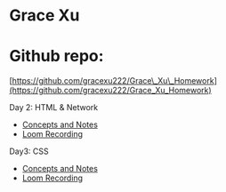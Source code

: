 # Grace Xu

# Github repo:

[https://github.com/gracexu222/Grace\_Xu\_Homework](https://github.com/gracexu222/Grace_Xu_Homework)

Day 2: HTML & Network

* [Concepts and Notes](https://docs.google.com/document/u/0/d/1usacSp1KGE-Cws78uDvQxTdMskKzWqWf/edit)  
* [Loom Recording](https://www.loom.com/share/577d22c8d5344819b10fa77f34ed019b?sid=851a4bf4-fe56-4aba-9bda-3fac9eb4a5fc)

Day3: CSS 
* [Concepts and Notes](https://docs.google.com/document/d/1TG9DDkpsGaScJe2PCM3EnfayPyiVugpp8WrUKBDWlco/edit?tab=t.0)
* [Loom Recording](https://www.loom.com/share/577d22c8d5344819b10fa77f34ed019b?sid=851a4bf4-fe56-4aba-9bda-3fac9eb4a5fc)

